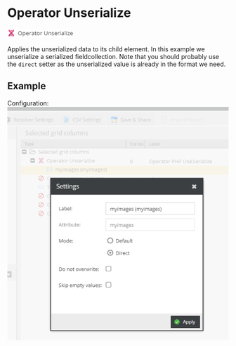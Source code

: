 # Operator Unserialize

![Symbol](../../../img/csvimport/operator_unserialize.png)

Applies the unserialized data to its child element.
In this example we unserialize a serialized fieldcollection.
Note that you should probably use the `direct` setter as the unserialized value is already in the format we need.

## Example

Configuration:
![Configuration](../../../img/csvimport/operator_unserialize_example.png)
